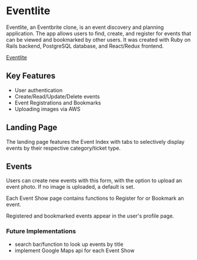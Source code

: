 # Eventlite



Eventlite, an Eventbrite clone, is an event discovery and planning application. The app allows users to find, create, and register for events that can be viewed and bookmarked by other users. It was created with Ruby on Rails backend, PostgreSQL database, and React/Redux frontend.

[Eventlite](https://eventlite-fsp.herokuapp.com)


## Key Features
- User authentication
- Create/Read/Update/Delete events
- Event Registrations and Bookmarks
- Uploading images via AWS

## Landing Page

The landing page features the Event Index with tabs to selectively display events by their respective category/ticket type.

## Events

Users can create new events with this form, with the option to upload an event photo. If no image is uploaded, a default is set.


Each Event Show page contains functions to Register for or Bookmark an event.


Registered and bookmarked events appear in the user's profile page.

### Future Implementations
- search bar/function to look up events by title
- implement Google Maps api for each Event Show
